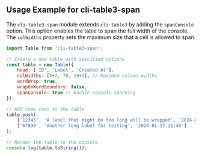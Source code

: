 ## Usage Example for cli-table3-span

The `cli-table3-span` module extends `cli-table3` by adding the `spanConsole` option. This option enables the table to span the full width of the console. The `colWidths` property sets the maximum size that a cell is allowed to span.

```javascript
import Table from 'cli-table3-span';

// Create a new table with specified options
const table = new Table({
    head: ['ID', 'Label', 'Created At'],
    colWidths: [5+2, 70, 19+2], // Maximum column widths
    wordWrap: true,
    wrapOnWordBoundary: false,
    spanConsole: true // Enable console spanning
});

// Add some rows to the table
table.push(
    ['12345', 'A label that might be too long will be wrapped', '2024-01-16 10:32'],
    ['67890', 'Another long label for testing', '2024-01-17 11:45']
);

// Render the table to the console
console.log(table.toString());
